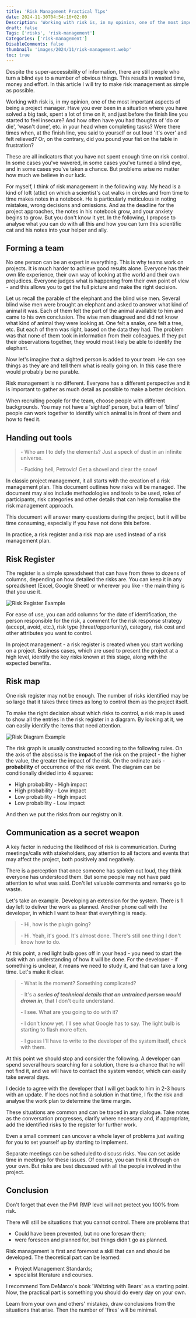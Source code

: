 ```yaml
---
title: 'Risk Management Practical Tips'
date: 2024-11-30T04:54:16+02:00
Description: 'Working with risk is, in my opinion, one of the most important aspects of being a project manager. Have you ever been in a situation where you have solved a big task, spent a lot of time on it, and just before the finish line you started to feel insecure?'
draft: false
Tags: ['risks', 'risk-management']
Categories: ['risk-management']
DisableComments: false
thumbnail: 'images/2024/11/risk-management.webp'
toc: true
---
```


Despite the super-accessibility of information, there are still people who turn a blind eye to a number of obvious things. This results in wasted time, money and effort. In this article I will try to make risk management as simple as possible.

Working with risk is, in my opinion, one of the most important aspects of being a project manager. Have you ever been in a situation where you have solved a big task, spent a lot of time on it, and just before the finish line you started to feel insecure? And how often have you had thoughts of 'do or die', 'wasn't done', etc. in your head when completing tasks? Were there times when, at the finish line, you said to yourself or out loud 'it's over' and felt relieved? Or, on the contrary, did you pound your fist on the table in frustration?

These are all indicators that you have not spent enough time on risk control. In some cases you've wavered, in some cases you've turned a blind eye, and in some cases you've taken a chance. But problems arise no matter how much we believe in our luck.

For myself, I think of risk management in the following way. My head is a kind of loft (attic) on which a scientist's cat walks in circles and from time to time makes notes in a notebook. He is particularly meticulous in noting mistakes, wrong decisions and omissions. And as the deadline for the project approaches, the notes in his notebook grow, and your anxiety begins to grow. But you don't know it yet. In the following, I propose to analyse what you can do with all this and how you can turn this scientific cat and his notes into your helper and ally.

## Forming a team

No one person can be an expert in everything. This is why teams work on projects. It is much harder to achieve good results alone. Everyone has their own life experience, their own way of looking at the world and their own prejudices. Everyone judges what is happening from their own point of view - and this allows you to get the full picture and make the right decision.

Let us recall the parable of the elephant and the blind wise men. Several blind wise men were brought an elephant and asked to answer what kind of animal it was. Each of them felt the part of the animal available to him and came to his own conclusion. The wise men disagreed and did not know what kind of animal they were looking at. One felt a snake, one felt a tree, etc. But each of them was right, based on the data they had. The problem was that none of them took in information from their colleagues. If they put their observations together, they would most likely be able to identify the elephant.

Now let's imagine that a sighted person is added to your team. He can see things as they are and tell them what is really going on. In this case there would probably be no parable.

Risk management is no different. Everyone has a different perspective and it is important to gather as much detail as possible to make a better decision.

When recruiting people for the team, choose people with different backgrounds. You may not have a 'sighted' person, but a team of 'blind' people can work together to identify which animal is in front of them and how to feed it.

## Handing out tools

> \- Who am I to defy the elements? Just a speck of dust in an infinite universe.
>
> \- Fucking hell, Petrovic! Get a shovel and clear the snow!

In classic project management, it all starts with the creation of a risk management plan. This document outlines how risks will be managed. The document may also include methodologies and tools to be used, roles of participants, risk categories and other details that can help formalise the risk management approach.

This document will answer many questions during the project, but it will be time consuming, especially if you have not done this before.

In practice, a risk register and a risk map are used instead of a risk management plan.

## Risk Register

The register is a simple spreadsheet that can have from three to dozens of columns, depending on how detailed the risks are. You can keep it in any spreadsheet (Excel, Google Sheet) or wherever you like - the main thing is that you use it.

![Risk Register Example](/images/2024/11/risk-register.webp)

For ease of use, you can add columns for the date of identification, the person responsible for the risk, a comment for the risk response strategy (accept, avoid, etc.), risk type (threat/opportunity), category, risk cost and other attributes you want to control.

In project management - a risk register is created when you start working on a project. Business cases, which are used to present the project at a high level, identify the key risks known at this stage, along with the expected benefits.

## Risk map

One risk register may not be enough. The number of risks identified may be so large that it takes three times as long to control them as the project itself.

To make the right decision about which risks to control, a risk map is used to show all the entries in the risk register in a diagram. By looking at it, we can easily identify the items that need attention.

![Risk Diagram Example](/images/2024/11/risk-diagram.webp)

The risk graph is usually constructed according to the following rules. On the axis of the abscissa is the **impact** of the risk on the project - the higher the value, the greater the impact of the risk. On the ordinate axis - **probability** of occurrence of the risk event. The diagram can be conditionally divided into 4 squares:

- High probability - High impact
- High probability - Low impact
- Low probability - High impact
- Low probability - Low impact

And then we put the risks from our registry on it.

## Communication as a secret weapon

A key factor in reducing the likelihood of risk is communication. During meetings/calls with stakeholders, pay attention to all factors and events that may affect the project, both positively and negatively.

There is a perception that once someone has spoken out loud, they think everyone has understood them. But some people may not have paid attention to what was said. Don't let valuable comments and remarks go to waste.

Let's take an example. Developing an extension for the system. There is 1 day left to deliver the work as planned. Another phone call with the developer, in which I want to hear that everything is ready.

> \- Hi, how is the plugin going?
>
> \- Hi. Yeah, it's good. It's almost done. There's still one thing I don't know how to do.

At this point, a red light bulb goes off in your head - you need to start the task with an understanding of how it will be done. For the developer - if something is unclear, it means we need to study it, and that can take a long time. Let's make it clear.

> \- What is the moment? Something complicated?
>
> \- It's a **_series of technical details that an untrained person would drown in_**, that I don't quite understand.
>
> \- I see. What are you going to do with it?
>
> \- I don't know yet. I'll see what Google has to say. The light bulb is starting to flash more often.
>
> \- I guess I'll have to write to the developer of the system itself, check with them.

At this point we should stop and consider the following. A developer can spend several hours searching for a solution, there is a chance that he will not find it, and we will have to contact the system vendor, which can easily take several days.

I decide to agree with the developer that I will get back to him in 2-3 hours with an update. If he does not find a solution in that time, I fix the risk and analyse the work plan to determine the time margin.

These situations are common and can be traced in any dialogue. Take notes as the conversation progresses, clarify where necessary and, if appropriate, add the identified risks to the register for further work.

Even a small comment can uncover a whole layer of problems just waiting for you to set yourself up by starting to implement.

Separate meetings can be scheduled to discuss risks. You can set aside time in meetings for these issues. Of course, you can think it through on your own. But risks are best discussed with all the people involved in the project.

## Conclusion

Don't forget that even the PMI RMP level will not protect you 100% from risk.

There will still be situations that you cannot control. There are problems that

- Could have been prevented, but no one foresaw them;
- were foreseen and planned for, but things didn't go as planned.

Risk management is first and foremost a skill that can and should be developed. The theoretical part can be learned:

- Project Management Standards;
- specialist literature and courses.

I recommend Tom DeMarco's book 'Waltzing with Bears' as a starting point. Now, the practical part is something you should do every day on your own.

Learn from your own and others' mistakes, draw conclusions from the situations that arise. Then the number of 'fires' will be minimal.
